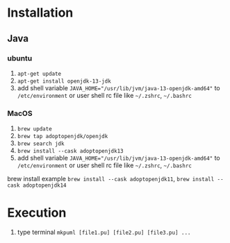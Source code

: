 # Installation

## Java
### ubuntu
1. `apt-get update`
2. `apt-get install openjdk-13-jdk`
3. add shell variable `JAVA_HOME="/usr/lib/jvm/java-13-openjdk-amd64"` to `/etc/environment` or user shell rc file like `~/.zshrc`, `~/.bashrc`

### MacOS
1. `brew update`
2. `brew tap adoptopenjdk/openjdk`
3. `brew search jdk`
4. `brew install --cask adoptopenjdk13`
5. add shell variable `JAVA_HOME="/usr/lib/jvm/java-13-openjdk-amd64"` to `/etc/environment` or user shell rc file like `~/.zshrc`, `~/.bashrc`

brew install example `brew install --cask adoptopenjdk11`, `brew install --cask adoptopenjdk14`

# Execution
1. type terminal `mkpuml [file1.pu] [file2.pu] [file3.pu] ...`
